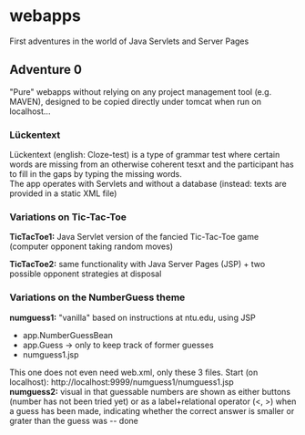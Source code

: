 # webapps
First adventures in the world of Java Servlets and Server Pages

<h2>Adventure 0</h2>
"Pure" webapps without relying on any project management tool (e.g. MAVEN), designed to be copied directly under tomcat when run on localhost...

<h3>Lückentext</h3>
Lückentext (english: Cloze-test) is a type of grammar test where certain words are missing from an otherwise coherent tesxt and the participant has to fill in the gaps by typing the missing words.<br/>
The app operates with Servlets and without a database (instead: texts are provided in a static XML file)

<h3>Variations on Tic-Tac-Toe</h3>
<p><strong>TicTacToe1:</strong> Java Servlet version of the fancied Tic-Tac-Toe game (computer opponent taking random moves)</p>
<p><strong>TicTacToe2:</strong> same functionality with Java Server Pages (JSP) + two possible opponent strategies at disposal</p>

<h3>Variations on the NumberGuess theme</h3>
<strong>numguess1:</strong> "vanilla" based on instructions at ntu.edu, using JSP
<ul><li>app.NumberGuessBean</li>
<li>app.Guess -> only to keep track of former guesses</li>
<li>numguess1.jsp</li></ul>
This one does not even need web.xml, only these 3 files. Start (on localhost): http://localhost:9999/numguess1/numguess1.jsp
<br/>
<strong>numguess2:</strong> visual in that guessable numbers are shown as either buttons (number has not been tried yet) or as a label+relational operator (<, >) when a guess has been made, indicating whether the correct answer is smaller or grater than the guess was -- done
